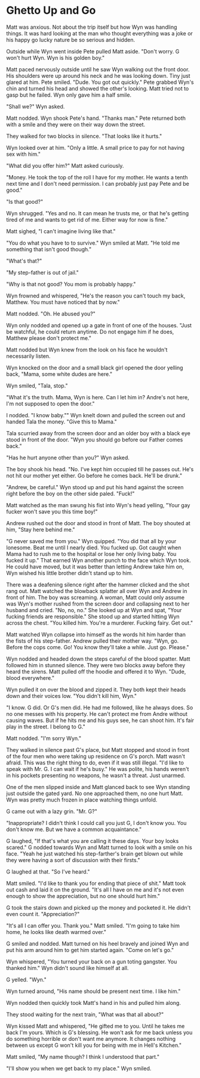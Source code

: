 # Ghetto Up and Go

Matt was anxious.  Not about the trip itself but how Wyn was handling things.  It was hard looking at the man who thought everything was a joke or his happy go lucky nature be so serious and hidden.  

Outside while Wyn went inside Pete pulled Matt aside.  "Don't worry.  G won't hurt Wyn.  Wyn is his golden boy."

Matt paced nervously outside until he saw Wyn walking out the front door.  His shoulders were up around his neck and he was looking down.  Tiny just glared at him.  Pete smiled. "Dude.  You got out quickly."  Pete grabbed Wyn's chin and turned his head and showed the other's looking.  Matt tried not to gasp but he failed.  Wyn only gave him a half smile.

"Shall we?"  Wyn asked.

Matt nodded.  Wyn shook Pete's hand.  "Thanks man."  Pete returned both with a smile and they were on their way down the street.

They walked for two blocks in silence.  "That looks like it hurts."

Wyn looked over at him.  "Only a little.  A small price to pay for not having sex with him."

"What did you offer him?"  Matt asked curiously.

"Money.  He took the top of the roll I have for my mother.  He wants a tenth next time and I don't need permission.  I can probably just pay Pete and be good."

"Is that good?"

Wyn shrugged.  "Yes and no.  It can mean he trusts me, or that he's getting tired of me and wants to get rid of me.  Either way for now is fine."

Matt sighed, "I can't imagine living like that."

"You do what you have to to survive."  Wyn smiled at Matt.  "He told me something that isn't good though."

"What's that?"

"My step-father is out of jail."

"Why is that not good?  You mom is probably happy."

Wyn frowned and whispered, "He's the reason you can't touch my back, Matthew.  You must have noticed that by now."

Matt nodded.  "Oh.  He abused you?"

Wyn only nodded and opened up a gate in front of one of the houses.  "Just be watchful, he could return anytime.  Do not engage him if he does, Matthew please don't protect me."

Matt nodded but Wyn knew from the look on his face he wouldn't necessarily listen.

Wyn knocked on the door and a small black girl opened the door yelling back, "Mama, some white dudes are here."

Wyn smiled, "Tala, stop."

"What it's the truth.  Mama, Wyn is here.  Can I let him in?  Andre's not here, I'm not supposed to open the door."

I nodded.  "I know baby.""  Wyn knelt down and pulled the screen out and handed Tala the money.  "Give this to Mama."

Tala scurried away from the screen door and an older boy with a black eye stood in front of the door.  "Wyn you should go before our Father comes back."

"Has he hurt anyone other than you?"  Wyn asked.

The boy shook his head.  "No.  I've kept him occupied till he passes out.  He's not hit our mother yet either.  Go before he comes back.  He'll be drunk."

"Andrew, be careful."  Wyn stood up and put his hand against the screen right before the boy on the other side paled.  "Fuck!"

Matt watched as the man swung his fist into Wyn's head yelling,  "Your gay fucker won't save you this time boy!"

Andrew rushed out the door and stood in front of Matt. The boy shouted at him, "Stay here behind me."

"G never saved me from you."  Wyn quipped.  "You did that all by your lonesome.  Beat me until I nearly died.  You fucked up.  Got caught when Mama had to rush me to the hospital or lose her only living baby.  You fucked it up."  That earned Wyn another punch to the face which Wyn took.  He could have moved, but it was better than letting Andrew take him on, Wyn wished his little brother didn't stand up to him.

There was a deafening silence right after the hammer clicked and the shot rang out. Matt watched the blowback splatter all over Wyn and Andrew in front of him.  The boy was screaming.  A woman, Matt could only assume was Wyn's mother rushed from the screen door and collapsing next to her husband and cried.  "No, no, no."  She looked up at Wyn and spat, "Your fucking friends are responsible."  She stood up and started hitting Wyn across the chest.  "You killed him.  You're a murderer.  Fucking fairy.  Get out."

Matt watched Wyn collapse into himself as the words hit him harder than the fists of his step-father.  Andrew pulled their mother way.  "Wyn, go.  Before the cops come. Go!  You know they'll take a while.  Just go.  Please."

Wyn nodded and headed down the steps careful of the blood spatter.  Matt followed him in stunned silence.  They were two blocks away before they heard the sirens.  Matt pulled off the hoodie and offered it to Wyn.  "Dude, blood everywhere."

Wyn pulled it on over the blood and zipped it.  They both kept their heads down and their voices low.  "You didn't kill him, Wyn."

"I know.  G did.  Or G's men did.  He had me followed, like he always does.  So no one messes with his property.  He can't protect me from Andre without causing waves.  But if he hits me and his guys see, he can shoot him.  It's fair play in the street.  I belong to G."

Matt nodded.  "I'm sorry Wyn."

They walked in silence past G's place, but Matt stopped and stood in front of the four men who were taking up residence on G's porch.  Matt wasn't afraid.  This was the right thing to do, even if it was still illegal.  "I'd like to speak with Mr. G.  I can wait if he's busy."  He was polite, his hands weren't in his pockets presenting no weapons, he wasn't a threat.  Just unarmed.

One of the men slipped inside and Matt glanced back to see Wyn standing just outside the gated yard.  No one approached them, no one hurt Matt.  Wyn was pretty much frozen in place watching things unfold.

G came out with a lazy grin.  "Mr. G?"

"Inappropriate?  I didn't think I could call you just G, I don't know you.  You don't know me.  But we have a common acquaintance."

G laughed, "If that's what you are calling it these days.  Your boy looks scared."  G nodded towards Wyn and Matt turned to look with a smile on his face.  "Yeah he just watched his step-farther's brain get blown out while they were having a sort of discussion with their firsts."

G laughed at that.  "So I've heard."

Matt smiled.  "I'd like to thank you for ending that piece of shit."  Matt took out cash and laid it on the ground.  "It's all I have on me and it's not even enough to show the appreciation, but no one should hurt him."

G took the stairs down and picked up the money and pocketed it.  He didn't even count it.  "Appreciation?"

"It's all I can offer you.  Thank you."  Matt smiled.  "I'm going to take him home, he looks like death warmed over."

G smiled and nodded.  Matt turned on his heel bravely and joined Wyn and put his arm around him to get him started again.  "Come on let's go."

Wyn whispered, "You turned your back on a gun toting gangster.  You thanked him."  Wyn didn't sound like himself at all.

G yelled.  "Wyn."

Wyn turned around, "His name should be present next time.  I like him."

Wyn nodded then quickly took Matt's hand in his and pulled him along.

They stood waiting for the next train, "What was that all about?"

Wyn kissed Matt and whispered, "He gifted me to you.  Until he takes me back I'm yours.  Which is G's blessing.  He won't ask for me back unless you do something horrible or don't want me anymore.  It changes nothing between us except G won't kill you for being with me in Hell's Kitchen."

Matt smiled, "My name though?  I think I understood that part."

"I'll show you when we get back to my place."  Wyn smiled.
